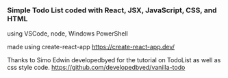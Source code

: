 ### Simple Todo List coded with React, JSX, JavaScript, CSS, and HTML 
using VSCode, node, Windows PowerShell

made using create-react-app 
https://create-react-app.dev/

Thanks to Simo Edwin developedbyed
for the tutorial on TodoList as well as css style code.
https://github.com/developedbyed/vanilla-todo
